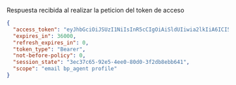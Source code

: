 Respuesta recibida al realizar la peticion del token de acceso
```json
{
  "access_token": "eyJhbGciOiJSUzI1NiIsInR5cCIgOiAiSldUIiwia2lkIiA6ICI5Mlo3OUpDdFJCNzdTU3duNWhmaUpDcnBySmpCWVVqdnd...",
  "expires_in": 36000,
  "refresh_expires_in": 0,
  "token_type": "Bearer",
  "not-before-policy": 0,
  "session_state": "3ec37c65-92e5-4ee0-80d0-3f2db8ebb641",
  "scope": "email bp_agent profile"
}
```

